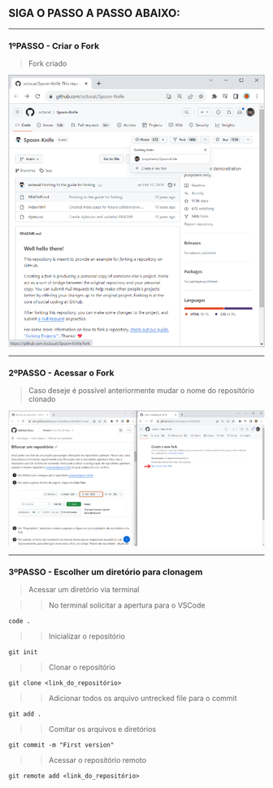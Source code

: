 
## SIGA O PASSO A PASSO ABAIXO:
___
### 1ºPASSO - Criar o Fork

>
> Fork criado

![Alt text](image.png)

___
### 2ºPASSO - Acessar o Fork

> Caso deseje é possível anteriormente mudar o nome do repositório clonado

![Alt text](image-1.png)

___
### 3ºPASSO - Escolher um diretório para clonagem

> Acessar um diretório via terminal

>> No terminal solicitar a apertura para o VSCode

```
code .
```
>> Inicializar o repositório

```
git init
```
>> Clonar o repositório

```
git clone <link_do_repositório>
```

>> Adicionar todos os arquivo untrecked file para o commit
```
git add .
```

>> Comitar os arquivos e diretórios
```
git commit -m "First version"
```

>> Acessar o repositório remoto

```
git remote add <link_do_repositório>
```
